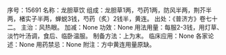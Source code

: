 序号：15691
名称：龙胆草饮
组成：龙胆草1两，芍药1两，防风半两，荆芥半两，楮实子半两，蝉蜕3钱，芍药（炙）2钱半，黄连。
出处：《普济方》卷七十二。
主治：风热眼。
加减：None
功效：None
用法用量：每服2-3钱，用灯草、淡竹叶汤调，食后、临卧温服。
制备方法：上为末。
临床应用：None
各家论述：None
用药禁忌：None
附注：方中黄连用量原缺。

